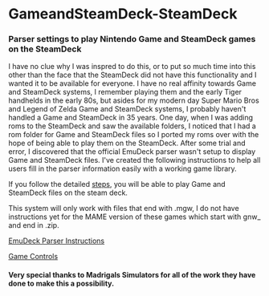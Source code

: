 # GameandSteamDeck-SteamDeck

### Parser settings to play Nintendo Game and SteamDeck games on the SteamDeck

I have no clue why I was inspred to do this, or to put so much time into this other than the face that the SteamDeck did not have this functionality and I wanted it to be available for everyone. I have no real affinity towards Game and SteamDeck systems, I remember playing them and the early Tiger handhelds in the early 80s, but asides for my modern day Super Mario Bros and Legend of Zelda Game and SteamDeck systems, I probably haven't handled a Game and SteamDeck in 35 years. One day, when I was adding roms to the SteamDeck and saw the available folders, I noticed that I had a rom folder for Game and SteamDeck files so I ported my roms over with the hope of being able to play them on the SteamDeck. After some trial and error, I discovered that the official EmuDeck parser wasn't setup to display Game and SteamDeck files. I've created the following instructions to help all users fill in the parser information easily with a working game library. 

If you follow the detailed [steps](/instructions.md), you will be able to play Game and SteamDeck files on the steam deck. 

This system will only work with files that end with .mgw, I do not have instructions yet for the MAME version of these games which start with gnw_ and end in .zip. 

[EmuDeck Parser Instructions](/Instructions.md)

[Game Controls](/Game_Controls.md)
 <!-- [Artwork](/Artwork.md) -->
 <!-- [Game Names](/Names.md) -->
  

#### Very special thanks to Madrigals Simulators for all of the work they have done to make this a possibility. 